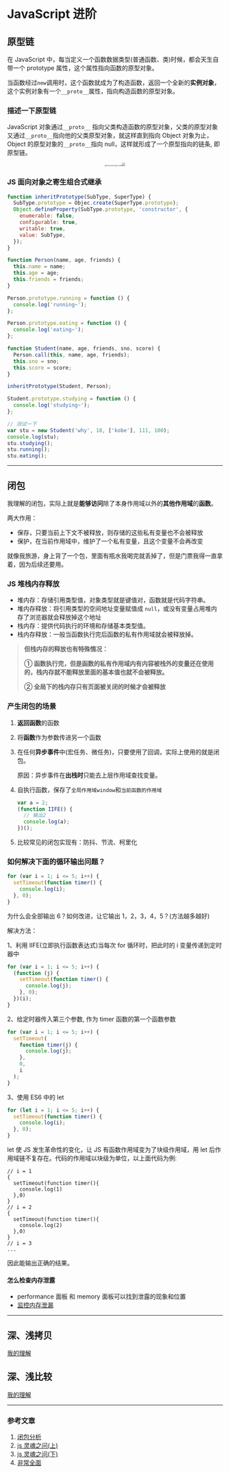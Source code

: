 # JavaScript 进阶

## 原型链

在 JavaScript 中，每当定义一个函数数据类型(普通函数、类)时候，都会天生自带一个 prototype 属性，这个属性指向函数的原型对象。

当函数经过`new`调用时，这个函数就成为了构造函数，返回一个全新的**实例对象**，这个实例对象有一个`__proto__`属性，指向构造函数的原型对象。

### 描述一下原型链

JavaScript 对象通过`__proto__` 指向父类构造函数的原型对象，父类的原型对象又通过`__proto__`指向他的父类原型对象，就这样直到指向 Object 对象为止，Object 的原型对象的`__proto__`指向 null，这样就形成了一个原型指向的链条, 即原型链。

<center class="half"><img src="https://cdn.jsdelivr.net/gh/ringozzt/myPics@main/jsobj_full.jpg" alt="moliy_prototype_chain" style="zoom:25%;" /><img src="https://cdn.jsdelivr.net/gh/ringozzt/myPics@main/Blog/js-relation.png" style="zoom:50%;" /></center>

### JS 面向对象之寄生组合式继承

```js
function inheritPrototype(SubType, SuperType) {
  SubType.prototype = Objec.create(SuperType.prototype);
  Object.defineProperty(SubType.prototype, 'constructor', {
    enumerable: false,
    configurable: true,
    writable: true,
    value: SubType,
  });
}

function Person(name, age, friends) {
  this.name = name;
  this.age = age;
  this.friends = friends;
}

Person.prototype.running = function () {
  console.log('running~');
};

Person.prototype.eating = function () {
  console.log('eating~');
};

function Student(name, age, friends, sno, score) {
  Person.call(this, name, age, friends);
  this.sno = sno;
  this.score = score;
}

inheritPrototype(Student, Person);

Student.prototype.studying = function () {
  console.log('studying~');
};

// 测试一下
var stu = new Student('why', 18, ['kobe'], 111, 100);
console.log(stu);
stu.studying();
stu.running();
stu.eating();
```

---

## 闭包

我理解的闭包，实际上就是**能够访问**除了本身作用域以外的**其他作用域**的**函数**。

两大作用：

- 保存，只要当前上下文不被释放，则存储的这些私有变量也不会被释放
- 保护，在当前作用域中，维护了一个私有变量，且这个变量不会再改变

就像我旅游，身上背了一个包，里面有瓶水我喝完就丢掉了，但是门票我得一直拿着，因为后续还要用。

### JS 堆栈内存释放

- 堆内存：存储引用类型值，对象类型就是键值对，函数就是代码字符串。
- 堆内存释放：将引用类型的空间地址变量赋值成 `null`，或没有变量占用堆内存了浏览器就会释放掉这个地址
- 栈内存：提供代码执行的环境和存储基本类型值。
- 栈内存释放：一般当函数执行完后函数的私有作用域就会被释放掉。

> **但栈内存的释放也有特殊情况：**
>
> **① 函数执行完，但是函数的私有作用域内有内容被栈外的变量还在使用的，栈内存就不能释放里面的基本值也就不会被释放。**
>
> **② 全局下的栈内存只有页面被关闭的时候才会被释放**

### 产生闭包的场景

1. **返回函数**的函数

2. 将**函数**作为参数传进另一个函数

3. 在任何**异步事件**中(宏任务、微任务)，只要使用了回调，实际上使用的就是闭包。

   原因：异步事件在**出栈时**只能去上层作用域查找变量。

4. 自执行函数，保存了`全局作用域window`和`当前函数的作用域`

   ```js
   var a = 2;
   (function IIFE() {
     // 输出2
     console.log(a);
   })();
   ```

5. 比较常见的闭包实现有：防抖、节流、柯里化

### 如何解决下面的循环输出问题？

```js
for (var i = 1; i <= 5; i++) {
  setTimeout(function timer() {
    console.log(i);
  }, 0);
}
```

为什么会全部输出 6？如何改进，让它输出 1，2，3，4，5？(方法越多越好)

解决方法：

1、利用 IIFE(立即执行函数表达式)当每次 for 循环时，把此时的 i 变量传递到定时器中

```js
for (var i = 1; i <= 5; i++) {
  (function (j) {
    setTimeout(function timer() {
      console.log(j);
    }, 0);
  })(i);
}
```

2、给定时器传入第三个参数, 作为 timer 函数的第一个函数参数

```js
for (var i = 1; i <= 5; i++) {
  setTimeout(
    function timer(j) {
      console.log(j);
    },
    0,
    i
  );
}
```

3、使用 ES6 中的 let

```js
for (let i = 1; i <= 5; i++) {
  setTimeout(function timer() {
    console.log(i);
  }, 0);
}
```

let 使 JS 发生革命性的变化，让 JS 有函数作用域变为了块级作用域，用 let 后作用域链不复存在。代码的作用域以块级为单位，以上面代码为例:

```
// i = 1
{
  setTimeout(function timer(){
    console.log(1)
  },0)
}
// i = 2
{
  setTimeout(function timer(){
    console.log(2)
  },0)
}
// i = 3
...
```

因此能输出正确的结果。

#### 怎么检查内存泄露

- performance 面板 和 memory 面板可以找到泄露的现象和位置
- [监控内存泄漏](https://juejin.cn/post/6844904048961781774)

---

## 深、浅拷贝

[我的理解](https://ringozzt.github.io/ringo-blog/js/deep.html)

## 深、浅比较

[我的理解](https://ringozzt.github.io/ringo-blog/js/deep.html)

---

### 参考文章

1. [闭包分析](https://juejin.cn/post/6937469222251560990)
2. [js 灵魂之问(上)](https://juejin.cn/post/6844903974378668039)
3. [js 灵魂之问(下)](https://juejin.cn/post/6844904004007247880)
4. [非常全面](https://juejin.cn/post/7016593221815910408)
